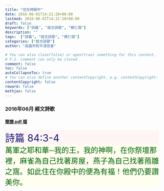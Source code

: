 ```yaml
---
title: "住在神殿中"
date: 2016-06-01T14:21:20+08:00
lastmod: 2016-06-01T14:21:20+08:00
draft: false
keywords: ["詩篇", "經文詩歌", "蔡仁傑"]
description: ""
tags:  ["詩篇", "經文詩歌", "蔡仁傑"]
categories: ["經文詩歌"]
author: "高雄市和平浸信會"

# You can also close(false) or open(true) something for this content.
# P.S. comment can only be closed
comment: false
toc: false
autoCollapseToc: true
# You can also define another contentCopyright. e.g. contentCopyright: "This is another copyright."
contentCopyright: false
reward: false
mathjax: false
---
```


### 2016年06月 經文詩歌

#### [簡譜 pdf 檔](/pdf-h/h201606.pdf "住在神殿中")

<div style="background-color:#FFF5F5"><font size="6", color="#191970">
詩篇 84:3-4
</font>
</div>

<div style="background-color:#FFFEEF"><font size="5", color="#006400">
萬軍之耶和華─我的王，我的神啊，在你祭壇那裡，麻雀為自己找著房屋，燕子為自己找著菢雛之窩。如此住在你殿中的便為有福！他們仍要讚美你。
</font>
</div>